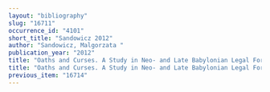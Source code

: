 ```yaml
---
layout: "bibliography"
slug: "16711"
occurrence_id: "4101"
short_title: "Sandowicz 2012"
author: "Sandowicz, Malgorzata "
publication_year: "2012"
title: "Oaths and Curses. A Study in Neo- and Late Babylonian Legal Formulary, Alter Orient und Altes Testament 398 (Münster)"
title: "Oaths and Curses. A Study in Neo- and Late Babylonian Legal Formulary, Alter Orient und Altes Testament 398 (Münster)"
previous_item: "16714"
---
```

